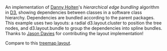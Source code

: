 An implementation of [Danny Holten](http://www.win.tue.nl/~dholten/)'s *hierarchical edge bundling* algorithm in [D3](http://d3js.org/), showing dependencies between classes in a software class hierarchy. Dependencies are bundled according to the parent packages. This example uses two layouts: a radial d3.layout.cluster to position the tree nodes, and d3.layout.bundle to group the dependencies into spline bundles. Thanks to [Jason Davies](http://www.jasondavies.com/) for contributing the layout implementation!

Compare to this [treemap layout](/mbostock/4341134).